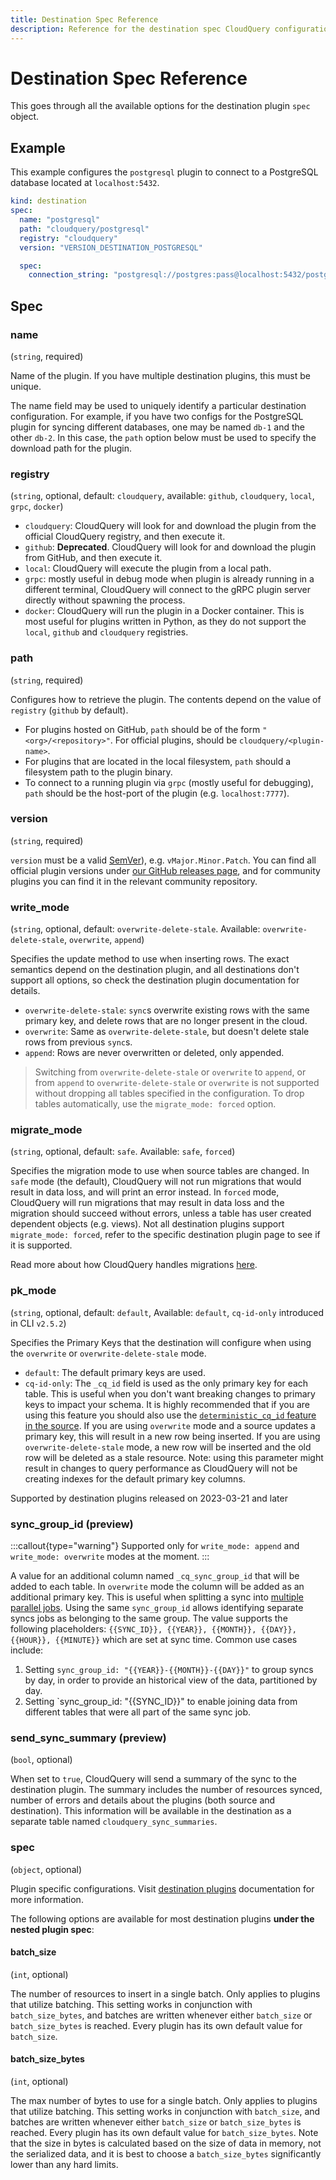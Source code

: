 ```yaml
---
title: Destination Spec Reference
description: Reference for the destination spec CloudQuery configuration object.
---
```


# Destination Spec Reference

This goes through all the available options for the destination plugin `spec` object.

## Example

This example configures the `postgresql` plugin to connect to a PostgreSQL database located at `localhost:5432`.

```yaml copy
kind: destination
spec:
  name: "postgresql"
  path: "cloudquery/postgresql"
  registry: "cloudquery"
  version: "VERSION_DESTINATION_POSTGRESQL"

  spec:
    connection_string: "postgresql://postgres:pass@localhost:5432/postgres?sslmode=disable"
```

## Spec

### name

(`string`, required)

Name of the plugin. If you have multiple destination plugins, this must be unique.

The name field may be used to uniquely identify a particular destination configuration. For example, if you have two configs for the PostgreSQL plugin for syncing different databases, one may be named `db-1` and the other `db-2`. In this case, the `path` option below must be used to specify the download path for the plugin.

### registry

(`string`, optional, default: `cloudquery`, available: `github`, `cloudquery`, `local`, `grpc`, `docker`)

- `cloudquery`: CloudQuery will look for and download the plugin from the official CloudQuery registry, and then execute it.
- `github`: **Deprecated**. CloudQuery will look for and download the plugin from GitHub, and then execute it.
- `local`: CloudQuery will execute the plugin from a local path.
- `grpc`: mostly useful in debug mode when plugin is already running in a different terminal, CloudQuery will connect to the gRPC plugin server directly without spawning the process.
- `docker`: CloudQuery will run the plugin in a Docker container. This is most useful for plugins written in Python, as they do not support the `local`, `github` and `cloudquery` registries.

### path

(`string`, required)

Configures how to retrieve the plugin. The contents depend on the value of `registry` (`github` by default).

- For plugins hosted on GitHub, `path` should be of the form `"<org>/<repository>"`. For official plugins, should be `cloudquery/<plugin-name>`.
- For plugins that are located in the local filesystem, `path` should a filesystem path to the plugin binary.
- To connect to a running plugin via `grpc` (mostly useful for debugging), `path` should be the host-port of the plugin (e.g. `localhost:7777`).

### version

(`string`, required)

`version` must be a valid [SemVer](https://semver.org/)), e.g. `vMajor.Minor.Patch`. You can find all official plugin versions under [our GitHub releases page](https://github.com/cloudquery/cloudquery/releases), and for community plugins you can find it in the relevant community repository.

### write_mode

(`string`, optional, default: `overwrite-delete-stale`. Available: `overwrite-delete-stale`, `overwrite`, `append`)

Specifies the update method to use when inserting rows. The exact semantics depend on the destination plugin, and all destinations don't support all options, so check the destination plugin documentation for details.

- `overwrite-delete-stale`: `sync`s overwrite existing rows with the same primary key, and delete rows that
  are no longer present in the cloud.
- `overwrite`: Same as `overwrite-delete-stale`, but doesn't delete stale rows from previous `sync`s.
- `append`: Rows are never overwritten or deleted, only appended.

> Switching from `overwrite-delete-stale` or `overwrite` to `append`, or from `append` to `overwrite-delete-stale` or `overwrite` is not supported without dropping all tables specified in the configuration.
> To drop tables automatically, use the `migrate_mode: forced` option.

<!-- vale off -->

### migrate_mode

<!-- vale on -->

(`string`, optional, default: `safe`. Available: `safe`, `forced`)

Specifies the migration mode to use when source tables are changed. In `safe` mode (the default), CloudQuery will not run migrations that would result in data loss, and will print an error instead. In `forced` mode, CloudQuery will run migrations that may result in data loss and the migration should succeed without errors, unless a table has user created dependent objects (e.g. views).
Not all destination plugins support `migrate_mode: forced`, refer to the specific destination plugin page to see if it is supported.

Read more about how CloudQuery handles migrations [here](/docs/advanced-topics/migrations).

<!-- vale off -->

### pk_mode

<!-- vale on -->

(`string`, optional, default: `default`, Available: `default`, `cq-id-only` introduced in CLI `v2.5.2`)

Specifies the Primary Keys that the destination will configure when using the `overwrite` or `overwrite-delete-stale` mode.

- `default`: The default primary keys are used.
- `cq-id-only`: The `_cq_id` field is used as the only primary key for each table. This is useful when you don't want breaking changes to primary keys to impact your schema. It is highly recommended that if you are using this feature you should also use the [`deterministic_cq_id` feature in the source](/docs/reference/source-spec#deterministic_cq_id). If you are using `overwrite` mode and a source updates a primary key, this will result in a new row being inserted. If you are using `overwrite-delete-stale` mode, a new row will be inserted and the old row will be deleted as a stale resource. Note: using this parameter might result in changes to query performance as CloudQuery will not be creating indexes for the default primary key columns.

Supported by destination plugins released on 2023-03-21 and later

<!-- vale off -->

### sync_group_id (preview)

<!-- vale on -->

:::callout{type="warning"}
Supported only for `write_mode: append` and `write_mode: overwrite` modes at the moment.
:::

A value for an additional column named `_cq_sync_group_id` that will be added to each table. In `overwrite` mode the column will be added as an additional primary key.
This is useful when splitting a sync into [multiple parallel jobs](https://docs.cloudquery.io/docs/advanced-topics/running-cloudquery-in-parallel). Using the same `sync_group_id` allows identifying separate syncs jobs as belonging to the same group.
The value supports the following placeholders: `{{SYNC_ID}}, {{YEAR}}, {{MONTH}}, {{DAY}}, {{HOUR}}, {{MINUTE}}` which are set at sync time.
Common use cases include:
1. Setting `sync_group_id: "{{YEAR}}-{{MONTH}}-{{DAY}}"` to group syncs by day, in order to provide an historical view of the data, partitioned by day.
2. Setting `sync_group_id: "{{SYNC_ID}}" to enable joining data from different tables that were all part of the same sync job.



<!-- vale off -->

### send_sync_summary (preview)

<!-- vale on -->

(`bool`, optional)

When set to `true`, CloudQuery will send a summary of the sync to the destination plugin. The summary includes the number of resources synced, number of errors and details about the plugins (both source and destination). This information will be available in the destination as a separate table named `cloudquery_sync_summaries`.


### spec

(`object`, optional)

Plugin specific configurations. Visit [destination plugins](https://hub.cloudquery.io/plugins/destination) documentation for more information.

The following options are available for most destination plugins **under the nested plugin spec**:

<!-- vale off -->

#### batch_size

<!-- vale on -->

(`int`, optional)

The number of resources to insert in a single batch. Only applies to plugins that utilize batching. This setting works in conjunction with `batch_size_bytes`, and batches are written whenever either `batch_size` or `batch_size_bytes` is reached. Every plugin has its own default value for `batch_size`.

<!-- vale off -->

#### batch_size_bytes

<!-- vale on -->

(`int`, optional)

The max number of bytes to use for a single batch. Only applies to plugins that utilize batching. This setting works in conjunction with `batch_size`, and batches are written whenever either `batch_size` or `batch_size_bytes` is reached. Every plugin has its own default value for `batch_size_bytes`. Note that the size in bytes is calculated based on the size of data in memory, not the serialized data, and it is best to choose a `batch_size_bytes` significantly lower than any hard limits.
